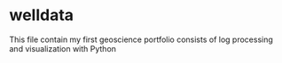 # welldata
This file contain my first geoscience portfolio consists of log processing and visualization with Python
